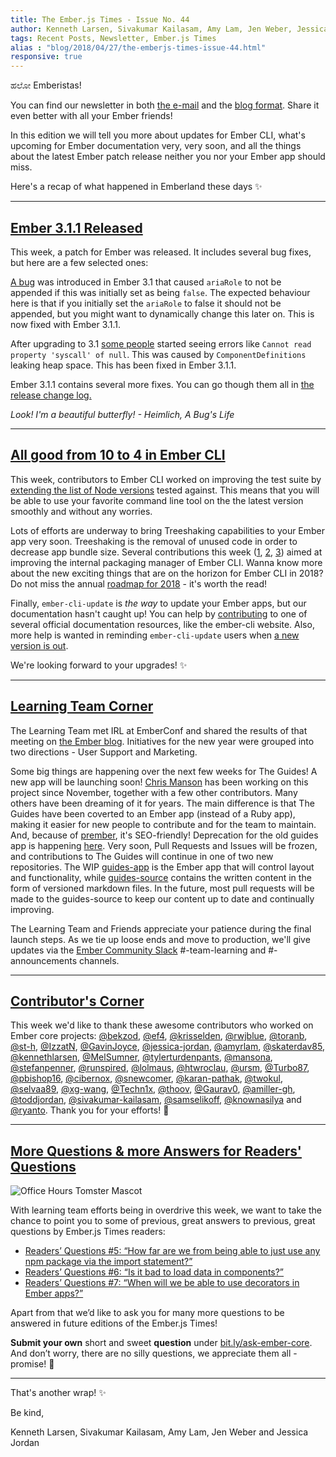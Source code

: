 ```yaml
---
title: The Ember.js Times - Issue No. 44
author: Kenneth Larsen, Sivakumar Kailasam, Amy Lam, Jen Weber, Jessica Jordan
tags: Recent Posts, Newsletter, Ember.js Times
alias : "blog/2018/04/27/the-emberjs-times-issue-44.html"
responsive: true
---
```


ಹಲೋ Emberistas!

You can find our newsletter in both [the e-mail](https://the-emberjs-times.ongoodbits.com/)
and the [blog format](https://emberjs.com/blog/2018/04/27/the-emberjs-times-issue-44.html). Share it even better with all your Ember friends!

In this edition we will tell you more about updates for Ember CLI, what's upcoming
for Ember documentation very, very soon, and all the things about the latest Ember patch release
neither you nor your Ember app should miss.

Here's a recap of what happened in Emberland these days ✨

---

## [Ember 3.1.1 Released](https://github.com/emberjs/ember.js/releases/tag/v3.1.1)
This week, a patch for Ember was released. It includes several bug fixes, but here are a few selected ones:

[A bug](https://github.com/emberjs/ember.js/issues/16379) was introduced in Ember 3.1 that caused `ariaRole` to not be appended if this was initially set as being `false`. The expected behaviour here is that if you initially set the `ariaRole` to false it should not be appended, but you might want to dynamically change this later on. This is now fixed with Ember 3.1.1.

After upgrading to 3.1 [some people](https://github.com/emberjs/ember.js/issues/16503) started seeing errors like `Cannot read property 'syscall' of null`. This was caused by `ComponentDefinitions` leaking heap space. This has been fixed in Ember 3.1.1.

Ember 3.1.1 contains several more fixes. You can go though them all in [the release change log.](https://github.com/emberjs/ember.js/releases/tag/v3.1.1)

_Look! I'm a beautiful butterfly! - Heimlich, A Bug's Life_

---

## [All good from 10 to 4 in Ember CLI](https://github.com/ember-cli/ember-cli/pull/7791)

This week, contributors to Ember CLI worked on improving the test suite by
[extending the list of Node versions](https://github.com/ember-cli/ember-cli/pull/7791) tested against.
This means that you will be able to use your favorite command line tool
on the the latest version smoothly and without any worries.

Lots of efforts are underway to bring Treeshaking capabilities to your
Ember app very soon. Treeshaking is the removal of unused code in order
to decrease app bundle size. Several contributions this week ([1](https://github.com/ember-cli/ember-cli/pull/7788),
[2](https://github.com/ember-cli/ember-cli/pull/7786),
[3](https://github.com/ember-cli/ember-cli/pull/7784)) aimed at improving the internal
packaging manager of Ember CLI. Wanna know more about the new exciting things
that are on the horizon for Ember CLI in 2018? Do not miss the annual [roadmap for 2018](https://discuss.emberjs.com/t/ember-cli-2018-edition/14543) - it's worth the read!

Finally, `ember-cli-update` is _the way_ to update your Ember apps, but our documentation
hasn't caught up! You can help by [contributing](https://github.com/ember-cli/ember-cli-update/issues/288) 
to one of several official documentation resources, like the ember-cli website.
Also, more help is wanted in reminding `ember-cli-update` users when [a new version is out](https://github.com/ember-cli/ember-cli-update/issues/326).

We're looking forward to your upgrades! ✨

---

## [Learning Team Corner](https://emberjs.com/blog/2018/04/22/ember-learning-update.html)

The Learning Team met IRL at EmberConf and shared the results of that meeting on [the Ember blog](https://emberjs.com/blog/2018/04/22/ember-learning-update.html). Initiatives for the new year were grouped into two directions - User Support and Marketing.

Some big things are happening over the next few weeks for The Guides! A new app will be launching soon! [Chris
Manson](https://github.com/mansona) has been working on this project since November, together with a few other
contributors. Many others have been dreaming of it for years. 
The main difference is that The Guides have been coverted to an Ember app (instead of a Ruby app), 
making it easier for new people to contribute and for the team to maintain. 
And, because of [prember](https://github.com/ef4/prember), it's SEO-friendly! Deprecation for the old guides app is happening [here](https://github.com/emberjs/guides#notice-this-repository-is-deprecated). Very soon, Pull Requests and Issues will be
frozen, and contributions to The Guides will continue in one of two new repositories. The WIP 
[guides-app](https://github.com/ember-learn/guides-app) is the Ember app that will control layout and functionality,
while [guides-source](https://github.com/ember-learn/guides-source) contains the written content in the form
of versioned markdown files. In the future, most pull requests will be made to the guides-source to keep our content
up to date and continually improving. 

The Learning Team and Friends appreciate your patience during the final launch steps.
As we tie up loose ends and move to production, we'll give updates via the 
[Ember Community Slack](https://ember-community-slackin.herokuapp.com/)
#-team-learning and #-announcements channels.

---

## [Contributor's Corner](https://guides.emberjs.com/v3.1.0/contributing/repositories/)

<p>This week we'd like to thank these awesome contributors who worked on Ember core projects:
<a href="https://github.com/bekzod" target="gh-user">@bekzod</a>, <a href="https://github.com/ef4" target="gh-user">@ef4</a>, <a href="https://github.com/krisselden" target="gh-user">@krisselden</a>, <a href="https://github.com/rwjblue" target="gh-user">@rwjblue</a>, <a href="https://github.com/toranb" target="gh-user">@toranb</a>, <a href="https://github.com/st-h" target="gh-user">@st-h</a>, <a href="https://github.com/IzzatN" target="gh-user">@IzzatN</a>, <a href="https://github.com/GavinJoyce" target="gh-user">@GavinJoyce</a>, <a href="https://github.com/jessica-jordan" target="gh-user">@jessica-jordan</a>, <a href="https://github.com/amyrlam" target="gh-user">@amyrlam</a>, <a href="https://github.com/skaterdav85" target="gh-user">@skaterdav85</a>, <a href="https://github.com/kennethlarsen" target="gh-user">@kennethlarsen</a>, <a href="https://github.com/MelSumner" target="gh-user">@MelSumner</a>, <a href="https://github.com/tylerturdenpants" target="gh-user">@tylerturdenpants</a>, <a href="https://github.com/mansona" target="gh-user">@mansona</a>, <a href="https://github.com/stefanpenner" target="gh-user">@stefanpenner</a>, <a href="https://github.com/runspired" target="gh-user">@runspired</a>, <a href="https://github.com/lolmaus" target="gh-user">@lolmaus</a>, <a href="https://github.com/htwroclau" target="gh-user">@htwroclau</a>, <a href="https://github.com/ursm" target="gh-user">@ursm</a>, <a href="https://github.com/Turbo87" target="gh-user">@Turbo87</a>, <a href="https://github.com/pbishop16" target="gh-user">@pbishop16</a>, <a href="https://github.com/cibernox" target="gh-user">@cibernox</a>, <a href="https://github.com/snewcomer" target="gh-user">@snewcomer</a>, <a href="https://github.com/karan-pathak" target="gh-user">@karan-pathak</a>, <a href="https://github.com/twokul" target="gh-user">@twokul</a>, <a href="https://github.com/selvaa89" target="gh-user">@selvaa89</a>, <a href="https://github.com/xg-wang" target="gh-user">@xg-wang</a>, <a href="https://github.com/Techn1x" target="gh-user">@Techn1x</a>, <a href="https://github.com/thoov" target="gh-user">@thoov</a>, <a href="https://github.com/Gaurav0" target="gh-user">@Gaurav0</a>, <a href="https://github.com/amiller-gh" target="gh-user">@amiller-gh</a>, <a href="https://github.com/toddjordan" target="gh-user">@toddjordan</a>, <a href="https://github.com/sivakumar-kailasam" target="gh-user">@sivakumar-kailasam</a>, <a href="https://github.com/samselikoff" target="gh-user">@samselikoff</a>, <a href="https://github.com/knownasilya" target="gh-user">@knownasilya</a> and <a href="https://github.com/ryanto" target="gh-user">@ryanto</a>. Thank you for your efforts! 💖</p>

---

## [More Questions & more Answers for Readers' Questions](https://docs.google.com/forms/d/e/1FAIpQLScqu7Lw_9cIkRtAiXKitgkAo4xX_pV1pdCfMJgIr6Py1V-9Og/viewform)

<div class="blog-row">
  <img class="float-right small transparent padded" alt="Office Hours Tomster Mascot" title="Readers' Questions" src="/images/tomsters/officehours.png" />
  <p>With learning team efforts being in overdrive this week,
  we want to take the chance to point you to some of previous, great answers to previous, great questions by Ember.js Times readers:</p>
  <ul>
    <li><a href="https://discuss.emberjs.com/t/readers-questions-how-far-are-we-from-being-able-to-just-use-any-npm-package-via-the-import-statement/14462" target="readersq">
    Readers’ Questions #5: “How far are we from being able to just use any npm package via the import statement?”</a></li>
    <li><a href="https://discuss.emberjs.com/t/readers-questions-is-it-bad-to-load-data-in-components/14521" target="readersq">
    Readers’ Questions #6: “Is it bad to load data in components?”</a></li>
    <li><a href="https://discuss.emberjs.com/t/readers-questions-when-will-we-be-able-to-use-decorators-in-ember-apps/14583" target="readersq">
    Readers’ Questions #7: “When will we be able to use decorators in Ember apps?”</a></li>
  </ul>
</div>

Apart from that we’d like to ask you for many more questions to be answered in future editions of the Ember.js Times!

**Submit your own** short and sweet **question** under [bit.ly/ask-ember-core](https://bit.ly/ask-ember-core). And don’t worry, there are no silly questions, we appreciate them all - promise! 🤞

---

That's another wrap!  ✨

Be kind,

Kenneth Larsen, Sivakumar Kailasam, Amy Lam, Jen Weber and Jessica Jordan
